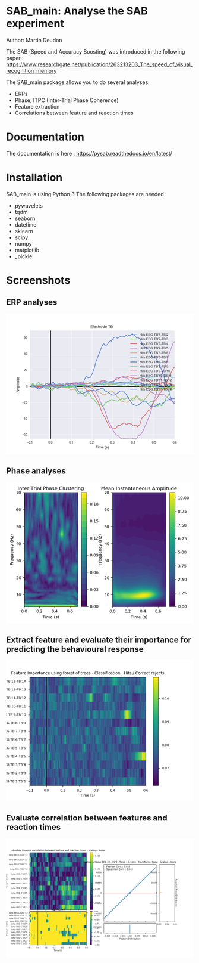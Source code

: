 # SAB_main: Analyse the SAB experiment

Author: Martin Deudon

The SAB (Speed and Accuracy Boosting) was introduced in the following paper : https://www.researchgate.net/publication/263213203_The_speed_of_visual_recognition_memory

The SAB_main package allows you to do several analyses:
 * ERPs
 * Phase, ITPC (Inter-Trial Phase Coherence)
 * Feature extraction
 * Correlations between feature and reaction times

# Documentation 

The documentation is here : https://pysab.readthedocs.io/en/latest/

# Installation

SAB_main is using Python 3
The following packages are needed :
 * pywavelets
 * tqdm
 * seaborn
 * datetime
 * sklearn
 * scipy
 * numpy
 * matplotlib
 * _pickle

# Screenshots

## ERP analyses
![snapshot](doc/_static/images/erp_examples.png)

## Phase analyses
![snapshot](doc/_static/images/itpc_example.png)

## Extract feature and evaluate their importance for predicting the behavioural response
![snapshot](doc/_static/images/feature_importance_example.png)

## Evaluate correlation between features and reaction times
![snapshot](doc/_static/images/feature_corr_example.png)
